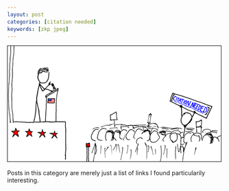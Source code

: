 ```yaml
---
layout: post
categories: [citation needed]
keywords: [zkp jpeg]
---
```


![citation-needed](/static/posts/citation-needed/xkcd_protester.png)

Posts in this category are merely just a list of links I found particularily interesting.

